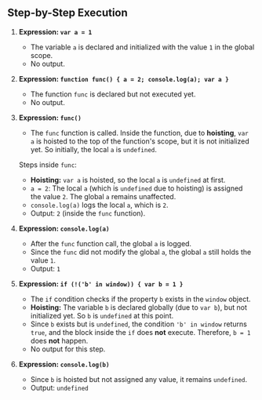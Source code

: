 ## Step-by-Step Execution

1. **Expression: `var a = 1`**
   - The variable `a` is declared and initialized with the value `1` in the global scope.
   - No output.

2. **Expression: `function func() { a = 2; console.log(a); var a }`**
   - The function `func` is declared but not executed yet.
   - No output.

3. **Expression: `func()`**
   - The `func` function is called. Inside the function, due to **hoisting**, `var a` is hoisted to the top of the function's scope, but it is not initialized yet. So initially, the local `a` is `undefined`.

   Steps inside `func`:
   - **Hoisting:** `var a` is hoisted, so the local `a` is `undefined` at first.
   - `a = 2`: The local `a` (which is `undefined` due to hoisting) is assigned the value `2`. The global `a` remains unaffected.
   - `console.log(a)` logs the local `a`, which is `2`.
   - Output: `2` (inside the `func` function).

4. **Expression: `console.log(a)`**
   - After the `func` function call, the global `a` is logged.
   - Since the `func` did not modify the global `a`, the global `a` still holds the value `1`.
   - Output: `1`

5. **Expression: `if (!('b' in window)) { var b = 1 }`**
   - The `if` condition checks if the property `b` exists in the `window` object.
   - **Hoisting:** The variable `b` is declared globally (due to `var b`), but not initialized yet. So `b` is `undefined` at this point.
   - Since `b` exists but is `undefined`, the condition `'b' in window` returns `true`, and the block inside the `if` does **not** execute. Therefore, `b = 1` does **not** happen.
   - No output for this step.

6. **Expression: `console.log(b)`**
   - Since `b` is hoisted but not assigned any value, it remains `undefined`.
   - Output: `undefined`
